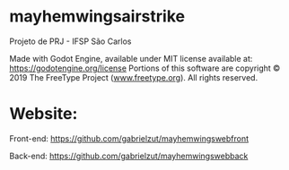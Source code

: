 ﻿# mayhemwingsairstrike
Projeto de PRJ - IFSP São Carlos

Made with Godot Engine, available under MIT license available at: https://godotengine.org/license
Portions of this software are copyright © 2019 The FreeType Project (www.freetype.org). All rights reserved.

# Website:
Front-end: https://github.com/gabrielzut/mayhemwingswebfront

Back-end: https://github.com/gabrielzut/mayhemwingswebback
